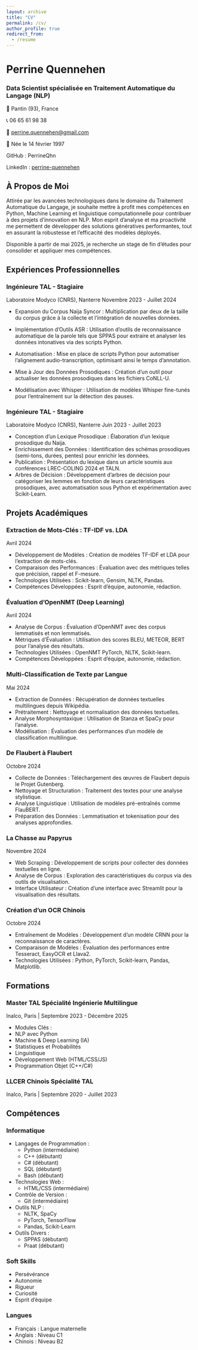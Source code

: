 ```yaml
---
layout: archive
title: "CV"
permalink: /cv/
author_profile: true
redirect_from:
  - /resume
---
```

# **Perrine Quennehen**

### Data Scientist spécialisée en Traitement Automatique du Langage (NLP)

📍 Pantin (93), France 

📞 06 65 61 98 38

📧 perrine.quennehen@gmail.com

📅 Née le 14 février 1997

GitHub : PerrineQhn

LinkedIn : [perrine-quennehen](https://www.linkedin.com/in/perrine-quennehen/)

## **À Propos de Moi**

Attirée par les avancées technologiques dans le domaine du Traitement Automatique du Langage, je souhaite mettre à profit mes compétences en Python, Machine Learning et linguistique computationnelle pour contribuer à des projets d’innovation en NLP. Mon esprit d’analyse et ma proactivité me permettent de développer des solutions génératives performantes, tout en assurant la robustesse et l’efficacité des modèles déployés.

Disponible à partir de mai 2025, je recherche un stage de fin d’études pour consolider et appliquer mes compétences.

## **Expériences Professionnelles**

### Ingénieure TAL - Stagiaire

Laboratoire Modyco (CNRS), Nanterre
Novembre 2023 - Juillet 2024

- Expansion du Corpus Naija Syncor : Multiplication par deux de la taille du corpus grâce à la collecte et l’intégration de nouvelles données.

- Implémentation d’Outils ASR : Utilisation d’outils de reconnaissance automatique de la parole tels que SPPAS pour extraire et analyser les données intonatives via des scripts Python.

- Automatisation : Mise en place de scripts Python pour automatiser l’alignement audio-transcription, optimisant ainsi le temps d’annotation.

- Mise à Jour des Données Prosodiques : Création d’un outil pour actualiser les données prosodiques dans les fichiers CoNLL-U.

- Modélisation avec Whisper : Utilisation de modèles Whisper fine-tunés pour l’entraînement sur la détection des pauses.

### Ingénieure TAL - Stagiaire

Laboratoire Modyco (CNRS), Nanterre
Juin 2023 - Juillet 2023

- Conception d’un Lexique Prosodique : Élaboration d’un lexique prosodique du Naija.
- Enrichissement des Données : Identification des schémas prosodiques (semi-tons, durées, pentes) pour enrichir les données.
- Publication : Présentation du lexique dans un article soumis aux conférences LREC-COLING 2024 et TALN.
- Arbres de Décision : Développement d’arbres de décision pour catégoriser les lemmes en fonction de leurs caractéristiques prosodiques, avec automatisation sous Python et expérimentation avec Scikit-Learn.

## **Projets Académiques**

### Extraction de Mots-Clés : TF-IDF vs. LDA

Avril 2024

- Développement de Modèles : Création de modèles TF-IDF et LDA pour l’extraction de mots-clés.
- Comparaison des Performances : Évaluation avec des métriques telles que précision, rappel et F-mesure.
- Technologies Utilisées : Scikit-learn, Gensim, NLTK, Pandas.
- Compétences Développées : Esprit d’équipe, autonomie, rédaction.

### Évaluation d’OpenNMT (Deep Learning)

Avril 2024

- Analyse de Corpus : Évaluation d’OpenNMT avec des corpus lemmatisés et non lemmatisés.
- Métriques d’Évaluation : Utilisation des scores BLEU, METEOR, BERT pour l’analyse des résultats.
- Technologies Utilisées : OpenNMT PyTorch, NLTK, Scikit-learn.
- Compétences Développées : Esprit d’équipe, autonomie, rédaction.

### Multi-Classification de Texte par Langue

Mai 2024

- Extraction de Données : Récupération de données textuelles multilingues depuis Wikipédia.
- Prétraitement : Nettoyage et normalisation des données textuelles.
- Analyse Morphosyntaxique : Utilisation de Stanza et SpaCy pour l’analyse.
- Modélisation : Évaluation des performances d’un modèle de classification multilingue.

### De Flaubert à Flaubert

Octobre 2024

- Collecte de Données : Téléchargement des œuvres de Flaubert depuis le Projet Gutenberg.
- Nettoyage et Structuration : Traitement des textes pour une analyse stylistique.
- Analyse Linguistique : Utilisation de modèles pré-entraînés comme FlauBERT.
- Préparation des Données : Lemmatisation et tokenisation pour des analyses approfondies.

### La Chasse au Papyrus

Novembre 2024

- Web Scraping : Développement de scripts pour collecter des données textuelles en ligne.
- Analyse de Corpus : Exploration des caractéristiques du corpus via des outils de visualisation.
- Interface Utilisateur : Création d’une interface avec Streamlit pour la visualisation des résultats.

### Création d’un OCR Chinois

Octobre 2024

- Entraînement de Modèles : Développement d’un modèle CRNN pour la reconnaissance de caractères.
- Comparaison de Modèles : Évaluation des performances entre Tesseract, EasyOCR et Llava2.
- Technologies Utilisées : Python, PyTorch, Scikit-learn, Pandas, Matplotlib.

## **Formations**

### Master TAL Spécialité Ingénierie Multilingue

Inalco, Paris | 
Septembre 2023 - Décembre 2025

- Modules Clés :
- NLP avec Python
- Machine & Deep Learning (IA)
- Statistiques et Probabilités
- Linguistique
- Développement Web (HTML/CSS/JS)
- Programmation Objet (C++/C#)

### LLCER Chinois Spécialité TAL

Inalco, Paris | 
Septembre 2020 - Juillet 2023

## **Compétences**

### Informatique

- Langages de Programmation :
	- Python (intermédiaire)
	- C++ (débutant)
	- C# (débutant)
	- SQL (débutant)
	- Bash (débutant)
- Technologies Web :
	- HTML/CSS (intermédiaire)
- Contrôle de Version :
	- Git (intermédiaire)
- Outils NLP :
	- NLTK, SpaCy
	- PyTorch, TensorFlow
	- Pandas, Scikit-Learn
- Outils Divers :
	- SPPAS (débutant)
	- Praat (débutant)

### Soft Skills

- Persévérance
- Autonomie
- Rigueur
- Curiosité
- Esprit d’équipe

### Langues

- Français : Langue maternelle
- Anglais : Niveau C1
- Chinois : Niveau B2
